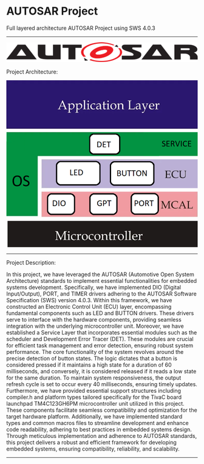 # AUTOSAR Project
 Full layered architecture AUTOSAR Project using SWS 4.0.3
______________________________________________________________________________________________________________

 ![alt text](AUTOSAR.png)

 Project Architecture:

 ![alt text](ProjectArchitecture.png)

______________________________________________________________________________________________________________
Project Description:

In this project, we have leveraged the AUTOSAR (Automotive Open System Architecture) standards to implement essential functionalities for embedded systems development. Specifically, we have implemented DIO (Digital Input/Output), PORT, and TIMER drivers adhering to the AUTOSAR Software Specification (SWS) version 4.0.3.
Within this framework, we have constructed an Electronic Control Unit (ECU) layer, encompassing fundamental components such as LED and BUTTON drivers. These drivers serve to interface with the hardware components, providing seamless integration with the underlying microcontroller unit.
Moreover, we have established a Service Layer that incorporates essential modules such as the scheduler and Development Error Tracer (DET). These modules are crucial for efficient task management and error detection, ensuring robust system performance.
The core functionality of the system revolves around the precise detection of button states. The logic dictates that a button is considered pressed if it maintains a high state for a duration of 60 milliseconds, and conversely, it is considered released if it reads a low state for the same duration. To maintain system responsiveness, the output refresh cycle is set to occur every 40 milliseconds, ensuring timely updates.
Furthermore, we have provided essential support structures including compiler.h and platform types tailored specifically for the TivaC board launchpad TM4C123GH6PM microcontroller unit utilized in this project. These components facilitate seamless compatibility and optimization for the target hardware platform.
Additionally, we have implemented standard types and common macros files to streamline development and enhance code readability, adhering to best practices in embedded systems design.
Through meticulous implementation and adherence to AUTOSAR standards, this project delivers a robust and efficient framework for developing embedded systems, ensuring compatibility, reliability, and scalability.
______________________________________________________________________________________________________________